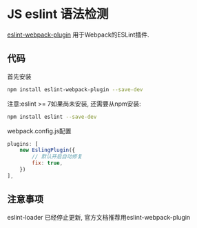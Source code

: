 # JS eslint 语法检测

[eslint-webpack-plugin](https://www.npmjs.com/package/eslint-webpack-plugin) 用于Webpack的ESLint插件.  

## 代码

首先安装

``` bash
npm install eslint-webpack-plugin --save-dev
```

注意:eslint >= 7如果尚未安装, 还需要从npm安装:

``` bash
npm install eslint --save-dev
```

webpack.config.js配置

``` js
plugins: [
    new EslingPlugin({
        // 默认开启自动修复
        fix: true,
    })
],
```

## 注意事项  

eslint-loader 已经停止更新, 官方文档推荐用eslint-webpack-plugin
